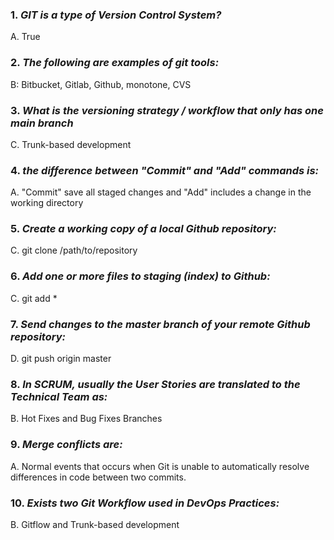 ### 1. ***GIT is a type of Version Control System?***
A. True
### 2. ***The following are examples of git tools:***
B: Bitbucket, Gitlab, Github, monotone, CVS
### 3. ***What is the versioning strategy / workflow that only has one main branch***
C. Trunk-based development 
### 4. ***the difference between "Commit" and "Add" commands is:***
A. "Commit" save all staged changes and "Add" includes a change in the working directory
### 5. ***Create a working copy of a local Github repository:***
C. git clone /path/to/repository
### 6. ***Add one or more files to staging (index) to Github:***
C. git add *
### 7. ***Send changes to the master branch of your remote  Github repository:***
D. git push origin master
### 8. ***In SCRUM, usually the User Stories are translated to the Technical Team as:***
B. Hot Fixes and Bug Fixes Branches
### 9. ***Merge conflicts are:***
A. Normal events that occurs when Git is unable to automatically resolve differences in code between two commits.
### 10. ***Exists two Git Workflow used in DevOps Practices:***
B. Gitflow and Trunk-based development
